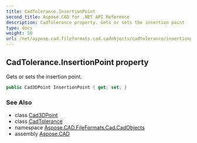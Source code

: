 ```yaml
---
title: CadTolerance.InsertionPoint
second_title: Aspose.CAD for .NET API Reference
description: CadTolerance property. Gets or sets the insertion point
type: docs
weight: 50
url: /net/aspose.cad.fileformats.cad.cadobjects/cadtolerance/insertionpoint/
---
```

## CadTolerance.InsertionPoint property

Gets or sets the insertion point.

```csharp
public Cad3DPoint InsertionPoint { get; set; }
```

### See Also

* class [Cad3DPoint](../../cad3dpoint/)
* class [CadTolerance](../)
* namespace [Aspose.CAD.FileFormats.Cad.CadObjects](../../cadtolerance/)
* assembly [Aspose.CAD](../../../)


